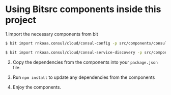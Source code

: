 # Using Bitsrc components inside this project

1.import the necessary components from bit

```sh
$ bit import rnkoaa.consul/cloud/consul-config -p src/components/consul-config --skip-npm-install
```
```sh
$ bit import rnkoaa.consul/cloud/consul-service-discovery -p src/components/consul-service-discovery --skip-npm-install
```

2. Copy the dependencies from the components into your `package.json` file.

3. Run `npm install` to update any dependencies from the components

4. Enjoy the components.
